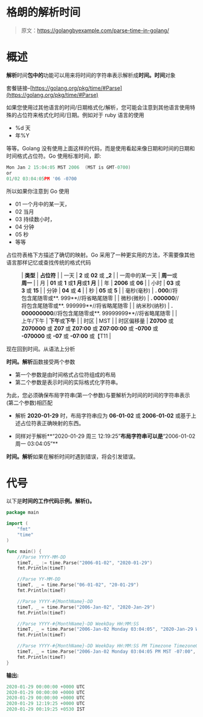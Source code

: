 # 格朗的解析时间

> 原文：<https://golangbyexample.com/parse-time-in-golang/>

# **概述**

**解析**时间**包中的**功能可以用来将时间的字符串表示解析成**时间。时间**对象

套餐链接–[https://golang.org/pkg/time/#Parse](https://golang.org/pkg/time/#Parse)

如果您使用过其他语言的时间/日期格式化/解析，您可能会注意到其他语言使用特殊的占位符来格式化时间/日期。例如对于 ruby 语言的使用

*   %d 天
*   年%Y

等等。Golang 没有使用上面这样的代码，而是使用看起来像日期和时间的日期和时间格式占位符。Go 使用标准时间，即:

```go
Mon Jan 2 15:04:05 MST 2006  (MST is GMT-0700)
or 
01/02 03:04:05PM '06 -0700
```

所以如果你注意到 Go 使用

*   01 一个月中的某一天，
*   02 当月
*   03 持续数小时，
*   04 分钟
*   05 秒
*   等等

占位符表格下方描述了确切的映射。Go 采用了一种更实用的方法，不需要像其他语言那样记忆或查找传统的格式代码

<figure class="wp-block-table">

| **类型** | **占位符** |
| 一天 | **2** 或 **02** 或 **_2** |
| 一周中的某一天 | **周一**或**周一** |
| 月 | **01** 或 **1** 或**1 月**或**1 月** |
| 年 | **2006** 或 **06** |
| 小时 | **03** 或 **3** 或 **15** |
| 分钟 | **04** 或 **4** |
| 秒 | **05** 或 **5** |
| 毫秒(毫秒) | **. 000**//将包含尾随零或**. 999**//将省略尾随零 |
| 微秒(微秒) | **. 000000**//将包含尾随零或**. 999999**//将省略尾随零 |
| 纳米秒(纳秒) | **. 000000000**//将包含尾随零或**. 99999999**//将省略尾随零 |
| 上午/下午 | **下午**或**下午** |
| 时区 | MST |
| 时区偏移量 | **Z0700** 或 **Z070000** 或 **Z07** 或 **Z07:00** 或 **Z07:00:00** 或 **-0700** 或 **-070000** 或 **-07** 或 **-07:00** 或【T11 |

</figure>

现在回到时间。从语法上分析

**时间。解析**函数接受两个参数

*   第一个参数是由时间格式占位符组成的布局
*   第二个参数是表示时间的实际格式化字符串。

为此，您必须确保布局字符串(第一个参数)与要解析为时间的时间的字符串表示(第二个参数)相匹配

*   解析 **2020-01-29** 时，布局字符串应为 **06-01-02** 或 **2006-01-02** 或基于上述占位符表正确映射的东西。

*   同样对于解析**“2020-01-29 周三 12:19:25”**布局字符串可以是**“2006-01-02 周一 03:04:05”**

**时间。解析**如果在解析时间时遇到错误，将会引发错误。

# **代号**

以下是**时间的工作代码示例。解析()。**

```go
package main

import (
    "fmt"
    "time"
)

func main() {
    //Parse YYYY-MM-DD
    timeT, _ := time.Parse("2006-01-02", "2020-01-29")
    fmt.Println(timeT)

    //Parse YY-MM-DD
    timeT, _ = time.Parse("06-01-02", "20-01-29")
    fmt.Println(timeT)

    //Parse YYYY-#{MonthName}-DD
    timeT, _ = time.Parse("2006-Jan-02", "2020-Jan-29")
    fmt.Println(timeT)

    //Parse YYYY-#{MonthName}-DD WeekDay HH:MM:SS
    timeT, _ = time.Parse("2006-Jan-02 Monday 03:04:05", "2020-Jan-29 Wednesday 12:19:25")
    fmt.Println(timeT)

    //Parse YYYY-#{MonthName}-DD WeekDay HH:MM:SS PM Timezone TimezoneOffset
    timeT, _ = time.Parse("2006-Jan-02 Monday 03:04:05 PM MST -07:00", "2020-Jan-29 Wednesday 12:19:25 AM IST +05:30")
    fmt.Println(timeT)
}
```

**输出:**

```go
2020-01-29 00:00:00 +0000 UTC
2020-01-29 00:00:00 +0000 UTC
2020-01-29 00:00:00 +0000 UTC
2020-01-29 12:19:25 +0000 UTC
2020-01-29 00:19:25 +0530 IST
```